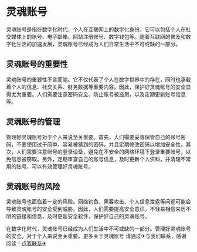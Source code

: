# 灵魂账号

灵魂账号是指在数字化时代，个人在互联网上的数字化身份。它可以包括个人在社交媒体上的账号、电子邮箱、网站注册账号、数字钱包等。随着互联网的普及和数字化生活的加速发展，灵魂账号已经成为人们日常生活中不可或缺的一部分。

## 灵魂账号的重要性

灵魂账号的重要性不言而喻。它不仅代表了个人在数字世界中的存在，同时也承载着个人的信息、社交关系、财务数据等重要内容。因此，保护好灵魂账号的安全显得尤为重要。人们需要注意密码安全、防止账号被盗用，以及定期更新账号信息等。

## 灵魂账号的管理

管理好灵魂账号对于个人来说至关重要。首先，人们需要妥善保管自己的账号密码，不要使用过于简单、容易被猜到的密码，并且定期修改密码以增加安全性。其次，人们需要注意账号的登录设备，避免在不安全的网络环境下登录重要账号，以免信息被窃取。另外，定期审查自己的账号信息，及时更新个人资料，并清理不常用的账号，可以有效管理好灵魂账号。

## 灵魂账号的风险

灵魂账号也面临着一定的风险。网络钓鱼、黑客攻击、个人信息泄露等问题可能会导致灵魂账号的安全受到威胁。因此，人们需要提高安全意识，不轻易相信来历不明的链接和信息，及时更新安全软件，保护好自己的灵魂账号。

在数字化时代，灵魂账号已经成为人们生活中不可或缺的一部分。管理好灵魂账号的安全，对于个人来说至关重要。更多关于灵魂账号 请通过✈与我们联系，感谢阅读！[点我联系✈](https://web.k02.cc)